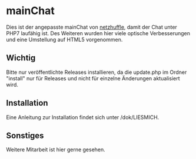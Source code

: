 # mainChat

Dies ist der angepasste mainChat von [netzhuffle](https://github.com/netzhuffle/mainchat), damit der Chat unter PHP7 laufähig ist.
Des Weiteren wurden hier viele optische Verbesserungen und eine Umstellung auf HTML5 vorgenommen.

Wichtig
------------
Bitte nur veröffentlichte Releases installieren, da die update.php im Ordner "install" nur für Releases und nicht für einzelne Änderungen aktualisiert wird.

Installation
------------

Eine Anleitung zur Installation findet sich unter /dok/LIESMICH.

Sonstiges
------------
Weitere Mitarbeit ist hier gerne gesehen.
